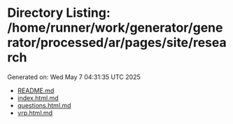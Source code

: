 # Directory Listing: /home/runner/work/generator/generator/processed/ar/pages/site/research
Generated on: Wed May  7 04:31:35 UTC 2025

- [README.md](README.md)
- [index.html.md](index.html.md)
- [questions.html.md](questions.html.md)
- [vrp.html.md](vrp.html.md)
